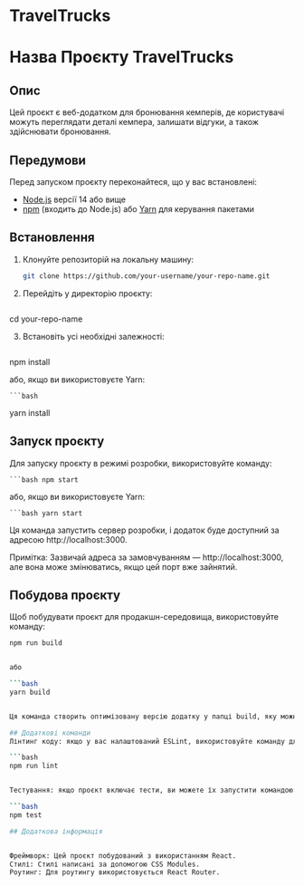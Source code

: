 # TravelTrucks

# Назва Проєкту TravelTrucks

## Опис

 Цей проєкт є веб-додатком для бронювання кемперів, де користувачі можуть переглядати деталі кемпера, залишати відгуки, а також здійснювати бронювання.

## Передумови

Перед запуском проєкту переконайтеся, що у вас встановлені:

- [Node.js](https://nodejs.org/) версії 14 або вище
- [npm](https://www.npmjs.com/) (входить до Node.js) або [Yarn](https://yarnpkg.com/) для керування пакетами

## Встановлення

1. Клонуйте репозиторій на локальну машину:

   ```bash
   git clone https://github.com/your-username/your-repo-name.git


2. Перейдіть у директорію проєкту:

   ```bash
cd your-repo-name

3. Встановіть усі необхідні залежності:

    ```bash
npm install

або, якщо ви використовуєте Yarn:

    ```bash
yarn install



## Запуск проєкту

Для запуску проєкту в режимі розробки, використовуйте команду:

    
    ```bash npm start

або, якщо ви використовуєте Yarn:

    ```bash yarn start

    
Ця команда запустить сервер розробки, і додаток буде доступний за адресою http://localhost:3000.

Примітка: Зазвичай адреса за замовчуванням — http://localhost:3000, але вона може змінюватись, якщо цей порт вже зайнятий.

## Побудова проєкту

Щоб побудувати проєкт для продакшн-середовища, використовуйте команду:

```bash 
npm run build


або

```bash 
yarn build


Ця команда створить оптимізовану версію додатку у папці build, яку можна розгорнути на веб-сервері.

## Додаткові команди
Лінтинг коду: якщо у вас налаштований ESLint, використовуйте команду для перевірки коду:

```bash 
npm run lint


Тестування: якщо проєкт включає тести, ви можете їх запустити командою:

```bash 
npm test

## Додаткова інформація


Фреймворк: Цей проєкт побудований з використанням React.
Стилі: Стилі написані за допомогою CSS Modules.
Роутинг: Для роутингу використовується React Router.

